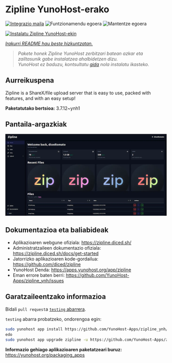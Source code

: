 <!--
Ohart ongi: README hau automatikoki sortu da <https://github.com/YunoHost/apps/tree/master/tools/readme_generator>ri esker
EZ editatu eskuz.
-->

# Zipline YunoHost-erako

[![Integrazio maila](https://apps.yunohost.org/badge/integration/zipline)](https://ci-apps.yunohost.org/ci/apps/zipline/)
![Funtzionamendu egoera](https://apps.yunohost.org/badge/state/zipline)
![Mantentze egoera](https://apps.yunohost.org/badge/maintained/zipline)

[![Instalatu Zipline YunoHost-ekin](https://install-app.yunohost.org/install-with-yunohost.svg)](https://install-app.yunohost.org/?app=zipline)

*[Irakurri README hau beste hizkuntzatan.](./ALL_README.md)*

> *Pakete honek Zipline YunoHost zerbitzari batean azkar eta zailtasunik gabe instalatzea ahalbidetzen dizu.*  
> *YunoHost ez baduzu, kontsultatu [gida](https://yunohost.org/install) nola instalatu ikasteko.*

## Aurreikuspena

Zipline is a ShareX/file upload server that is easy to use, packed with features, and with an easy setup! 

**Paketatutako bertsioa:** 3.7.12~ynh1

## Pantaila-argazkiak

![Zipline(r)en pantaila-argazkia](./doc/screenshots/screenshot.png)

## Dokumentazioa eta baliabideak

- Aplikazioaren webgune ofiziala: <https://zipline.diced.sh/>
- Administratzaileen dokumentazio ofiziala: <https://zipline.diced.sh/docs/get-started>
- Jatorrizko aplikazioaren kode-gordailua: <https://github.com/diced/zipline>
- YunoHost Denda: <https://apps.yunohost.org/app/zipline>
- Eman errore baten berri: <https://github.com/YunoHost-Apps/zipline_ynh/issues>

## Garatzaileentzako informazioa

Bidali `pull request`a [`testing` abarrera](https://github.com/YunoHost-Apps/zipline_ynh/tree/testing).

`testing` abarra probatzeko, ondorengoa egin:

```bash
sudo yunohost app install https://github.com/YunoHost-Apps/zipline_ynh/tree/testing --debug
edo
sudo yunohost app upgrade zipline -u https://github.com/YunoHost-Apps/zipline_ynh/tree/testing --debug
```

**Informazio gehiago aplikazioaren paketatzeari buruz:** <https://yunohost.org/packaging_apps>

